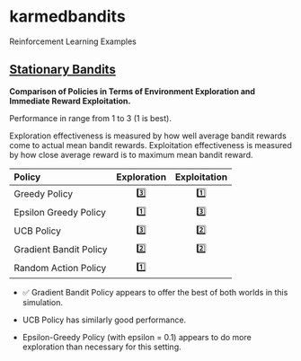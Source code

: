 # karmedbandits
Reinforcement Learning Examples

## [Stationary Bandits](stationary_problem/Readme.md)

**Comparison of Policies in Terms of Environment Exploration and Immediate Reward Exploitation.**

Performance in range from 1 to 3 (1 is best).

Exploration effectiveness is measured by how well average bandit rewards come to actual mean bandit rewards. Exploitation effectiveness is measured by how close average reward is to maximum mean bandit reward. 

| Policy                 | Exploration | Exploitation |
| :---                   | :---:       | :---:        |
| Greedy Policy          | :three:     |:one:         |
| Epsilon Greedy Policy  | :one:       |:three:       |
| UCB Policy             | :three:     |:two:         |
| Gradient Bandit Policy | :two:       |:two:         |
| Random Action Policy   | :one:       |              |

- :white_check_mark: Gradient Bandit Policy appears to offer the best of both worlds in this simulation.

- UCB Policy has similarly good performance.

- Epsilon-Greedy Policy (with epsilon = 0.1) appears to do more exploration than necessary for this setting.
